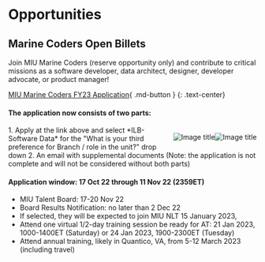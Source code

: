 # Opportunities

## Marine Coders Open Billets

Join MIU Marine Coders (reserve opportunity only) and contribute to critical missions as a software developer, data architect, designer, developer advocate, or product manager!

[MIU Marine Coders FY23 Application](https://20210826173501_9th2w6eav43dzwba.applytojob.com/apply/W73XeRgThy/FY23-MIU-Application-all-Branches-All-Positions){ .md-button }
{: .text-center}

#### The application now consists of two parts: 
<p style="float: right" class="no-margin" >
<img width="250px" alt="Image title" data-cms-original-src="/assets/marinecoders_invert.png#only-light" src="/assets/Marine Innovation Unit.png#only-light">
</p>
<p style="float: right" class="no-margin" >
<img width="250px" height="338px" alt="Image title" data-cms-original-src="/assets/marinecoders.png#only-dark" src="/assets/Marine Innovation Unit 600x600.png#only-dark">
</p>
1. Apply at the link above and select *ILB-Software Data* for the "What is your third preference for Branch / role in the unit?" drop down
2. An email with supplemental documents
 (Note: the application is not complete and will not be considered without both parts) 

#### Application window: 17 Oct 22 through 11 Nov 22 (2359ET) 
* MIU Talent Board: 17-20 Nov 22 
* Board Results Notification: no later than 2 Dec 22 
* If selected, they will be expected to join MIU NLT 15 January 2023,  
* Attend one virtual 1/2-day training session be ready for AT: 
21 Jan 2023, 1000-1400ET (Saturday) or 
24 Jan 2023, 1900-2300ET (Tuesday) 
* Attend annual training, likely in Quantico, VA, from 5-12 March 2023 (including travel) 
